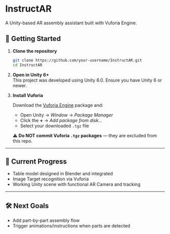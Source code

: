 # InstructAR

A Unity-based AR assembly assistant built with Vuforia Engine.

## 🚀 Getting Started

1. **Clone the repository**

    ```bash
    git clone https://github.com/your-username/InstructAR.git
    cd InstructAR
    ```

2. **Open in Unity 6+**  
   This project was developed using Unity 6.0. Ensure you have Unity 6 or newer.

3. **Install Vuforia**

   Download the [Vuforia Engine](https://developer.vuforia.com/downloads) package and:

   - Open Unity → *Window* → *Package Manager*
   - Click the **+** → *Add package from disk...*
   - Select your downloaded `.tgz` file

   ⚠️ **Do NOT commit Vuforia `.tgz` packages** — they are excluded from this repo.

---

## 🧠 Current Progress

- Table model designed in Blender and integrated
- Image Target recognition via Vuforia
- Working Unity scene with functional AR Camera and tracking

---

## 🛠️ Next Goals

- Add part-by-part assembly flow
- Trigger animations/instructions when parts are detected